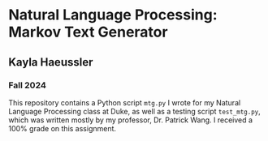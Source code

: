 # Natural Language Processing: Markov Text Generator
## Kayla Haeussler
### Fall 2024
This repository contains a Python script ```mtg.py``` I wrote for my Natural Language Processing class at Duke, as well as a testing script ```test_mtg.py```, which was written mostly by my professor, Dr. Patrick Wang. I received a 100% grade on this assignment.
